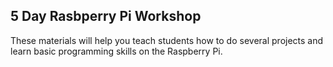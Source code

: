 ## 5 Day Rasbperry Pi Workshop

These materials will help you teach students how to do several projects and learn basic programming skills on the Raspberry Pi.
